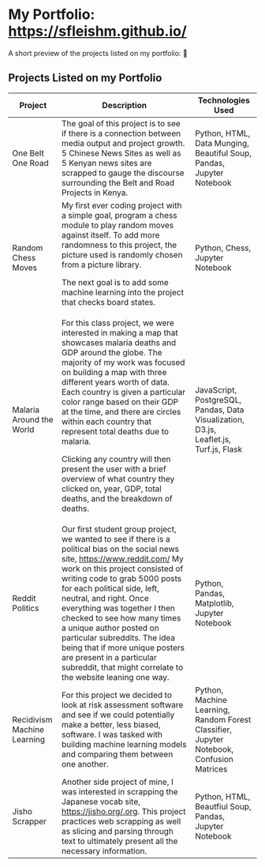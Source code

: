 # My Portfolio: https://sfleishm.github.io/  

A short preview of the projects listed on my portfolio: :dog:

## Projects Listed on my Portfolio
| Project  | Description | Technologies Used |
| ------------- | ------------- | ------------- |
| One Belt One Road  | The goal of this project is to see if there is a connection between media output and project growth. 5 Chinese News Sites as well as 5 Kenyan news sites are scrapped to gauge the discourse surrounding the Belt and Road Projects in Kenya.  | Python, HTML, Data Munging, Beautiful Soup, Pandas, Jupyter Notebook |
| Random Chess Moves  | My first ever coding project with a simple goal, program a chess module to play random moves against itself. To add more randomness to this project, the picture used is randomly chosen from a picture library. <p>The next goal is to add some machine learning into the project that checks board states.</p> | Python, Chess, Jupyter Notebook  |
| Malaria Around the World  | For this class project, we were interested in making a map that showcases malaria deaths and GDP around the globe. The majority of my work was focused on building a map with three different years worth of data. Each country is given a particular color range based on their GDP at the time, and there are circles within each country that represent total deaths due to malaria. <p> Clicking any country will then present the user with a brief overview of what country they clicked on, year, GDP, total deaths, and the breakdown of deaths. </p> | JavaScript, PostgreSQL, Pandas, Data Visualization, D3.js, Leaflet.js, Turf.js, Flask  |
| Reddit Politics  | Our first student group project, we wanted to see if there is a political bias on the social news site, https://www.reddit.com/ My work on this project consisted of writing code to grab 5000 posts for each political side, left, neutral, and right. Once everything was together I then checked to see how many times a unique author posted on particular subreddits. The idea being that if more unique posters are present in a particular subreddit, that might correlate to the website leaning one way.  | Python, Pandas, Matplotlib, Jupyter Notebook  |
| Recidivism Machine Learning  | For this project we decided to look at risk assessment software and see if we could potentially make a better, less biased, software. I was tasked with building machine learning models and comparing them between one another.  | Python, Machine Learning, Random Forest Classifier, Jupyter Notebook, Confusion Matrices |
| Jisho Scrapper  | Another side project of mine, I was interested in scrapping the Japanese vocab site, https://jisho.org/.org. This project practices web scrapping as well as slicing and parsing through text to ultimately present all the necessary information. | Python, HTML, Beautfiul Soup, Pandas, Jupyter Notebook |
